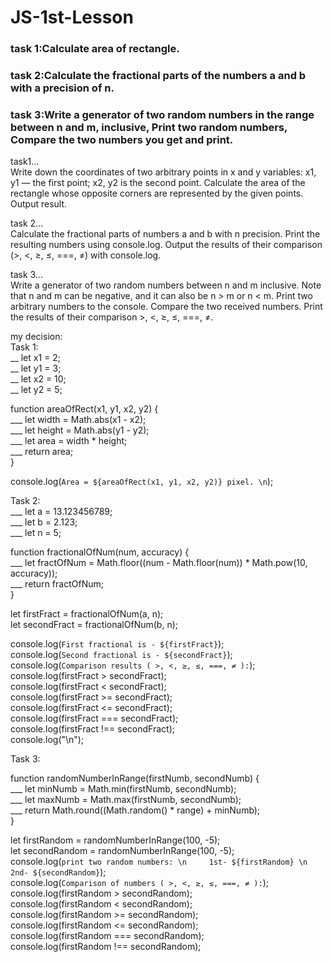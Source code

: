 # JS-1st-Lesson
### task 1:Calculate area of rectangle.
### task 2:Calculate the fractional parts of the numbers a and b with a precision of n.
### task 3:Write a generator of two random numbers in the range between n and m, inclusive, Print two random numbers, Compare the two numbers you get  and print. 
task1...  
Write down the coordinates of two arbitrary points in x and y variables: x1, y1 — the first point; x2, y2 is the second point. Calculate the area of the rectangle whose opposite corners are represented by the given points. Output result.  

task 2...  
Calculate the fractional parts of numbers a and b with n precision. Print the resulting numbers using console.log. Output the results of their comparison (>, <, ≥, ≤, ===, ≠) with console.log.  

task 3...  
Write a generator of two random numbers between n and m inclusive. Note that n and m can be negative, and it can also be n > m or n < m.
Print two arbitrary numbers to the console.
Compare the two received numbers. Print the results of their comparison >, <, ≥, ≤, ===, ≠.  

my decision:  
Task 1:  
 __  let x1 = 2;  
 __  let y1 = 3;  
 __  let x2 = 10;  
 __  let y2 = 5;  
  
function areaOfRect(x1, y1, x2, y2) {  
___  let width = Math.abs(x1 - x2);  
___  let height = Math.abs(y1 - y2);  
___  let area = width * height;  
___  return area;  
}  
  
console.log(`Area = ${areaOfRect(x1, y1, x2, y2)} pixel. \n`);   

Task 2:  
___  let a = 13.123456789;  
___  let b = 2.123;  
___  let n = 5;  

function fractionalOfNum(num, accuracy) {  
___  let fractOfNum = Math.floor((num - Math.floor(num)) * Math.pow(10, accuracy));  
___  return fractOfNum;  
}  

let firstFract = fractionalOfNum(a, n);  
let secondFract = fractionalOfNum(b, n);  

console.log(`First fractional is - ${firstFract}`);  
console.log(`Second fractional is - ${secondFract}`);  
console.log(`Comparison results ( >, <, ≥, ≤, ===, ≠ ):`);  
console.log(firstFract > secondFract);  
console.log(firstFract < secondFract);  
console.log(firstFract >= secondFract);  
console.log(firstFract <= secondFract);  
console.log(firstFract === secondFract);  
console.log(firstFract !== secondFract);  
console.log("\n");  

Task 3:  

function randomNumberInRange(firstNumb, secondNumb) {  
___  let minNumb = Math.min(firstNumb, secondNumb);  
___  let maxNumb = Math.max(firstNumb, secondNumb);  
___  return Math.round((Math.random() * range) + minNumb);  
}  

let firstRandom = randomNumberInRange(100, -5);  
let secondRandom = randomNumberInRange(100, -5);  
console.log(`print two random numbers: \n     1st- ${firstRandom} \n     2nd- ${secondRandom}`);  
console.log(`Comparison of numbers ( >, <, ≥, ≤, ===, ≠ ):`);  
console.log(firstRandom > secondRandom);  
console.log(firstRandom < secondRandom);  
console.log(firstRandom >= secondRandom);  
console.log(firstRandom <= secondRandom);  
console.log(firstRandom === secondRandom);  
console.log(firstRandom !== secondRandom);  
